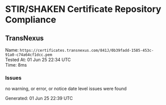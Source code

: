 # STIR/SHAKEN Certificate Repository Compliance

## TransNexus

Name: `https://certificates.transnexus.com/841J/0b39fadd-1585-453c-91a0-c74a64cf1dcc.pem`\
Tested At: 01 Jun 25 22:34 UTC\
Time: 8ms

### Issues

no warning, or error, or notice date level issues were found

Generated: 01 Jun 25 22:39 UTC
